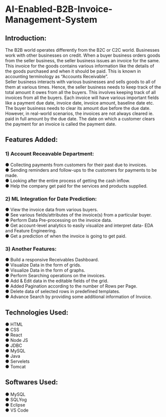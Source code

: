 # AI-Enabled-B2B-Invoice-Management-System  
## Introduction:  
The B2B world operates differently from the B2C or C2C world. Businesses work with other businesses on credit. When a buyer business orders goods from the seller business, the seller business issues an invoice for the same. This invoice for the goods contains various information like the details of the goods purchased and when it should be paid. This is known in accounting terminology as “Accounts Receivable”.  
Seller business interacts with various businesses and sells goods to all of them at various times. Hence, the seller business needs to keep track of the total amount it owes from all the buyers. This involves keeping track of all invoices from all the buyers. Each invoice will have various important fields like a payment due date, invoice date, invoice amount, baseline date etc.  
The buyer business needs to clear its amount due before the due date. However, in real-world scenarios, the invoices are not always cleared ie. paid in full
amount by the due date. The date on which a customer clears the payment for an invoice is called the payment date.  
  
## Features Added:  

### 1) Account Receavable Department:  
● Collecting payments from customers for their past due to invoices.  
● Sending reminders and follow-ups to the customers for payments to be made.  
● Looking after the entire process of getting the cash inflow.  
● Help the company get paid for the services and products supplied.  
  
### 2) ML Integration for Date Prediction:  
● View the invoice data from various buyers.  
● See various fields/attributes of the invoice(s) from a particular buyer.  
● Perform Data Pre-processing on the invoice data.  
● Get account-level analytics to easily visualize and interpret data- EDA and Feature Engineering.  
● Get a prediction of when the invoice is going to get paid.  
  
### 3) Another Features:  
● Build a responsive Receivables Dashboard.  
● Visualize Data in the form of grids.  
● Visualize Data in the form of graphs.  
● Perform Searching operations on the invoices.  
● Add & Edit data in the editable fields of the grid.  
● Added Pagination according to the number of Rows per Page.  
● Delete data of selected rows in predefined templates.  
● Advance Search by providing some additional information of Invoice.  
  

## Technologies Used:  
● HTML  
● CSS  
● React  
● Node JS  
● JDBC  
● MySQL  
● Java  
● Servelets  
● Tomcat  
  
## Softwares Used:  
● MySQL  
● SQLYog  
● Eclipse  
● VS Code  
